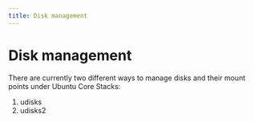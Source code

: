 ```yaml
---
title: Disk management
---
```


# Disk management

There are currently two different ways to manage disks and their mount points
under Ubuntu Core Stacks:

1. udisks
2. udisks2
